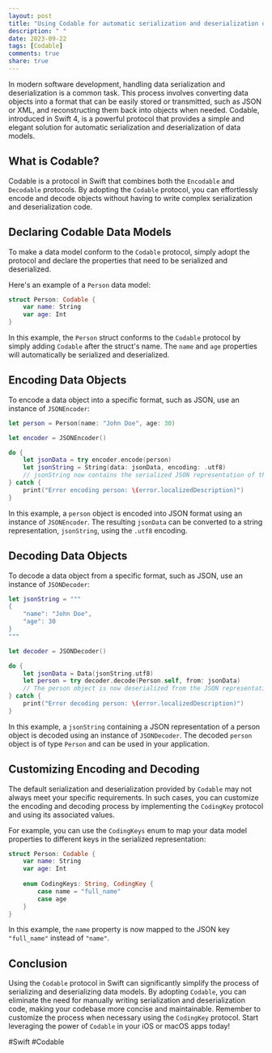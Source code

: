 ```yaml
---
layout: post
title: "Using Codable for automatic serialization and deserialization of data models"
description: " "
date: 2023-09-22
tags: [Codable]
comments: true
share: true
---
```


In modern software development, handling data serialization and deserialization is a common task. This process involves converting data objects into a format that can be easily stored or transmitted, such as JSON or XML, and reconstructing them back into objects when needed. Codable, introduced in Swift 4, is a powerful protocol that provides a simple and elegant solution for automatic serialization and deserialization of data models.

## What is Codable?

Codable is a protocol in Swift that combines both the `Encodable` and `Decodable` protocols. By adopting the `Codable` protocol, you can effortlessly encode and decode objects without having to write complex serialization and deserialization code.

## Declaring Codable Data Models

To make a data model conform to the `Codable` protocol, simply adopt the protocol and declare the properties that need to be serialized and deserialized.

Here's an example of a `Person` data model:

```swift
struct Person: Codable {
    var name: String
    var age: Int
}
```

In this example, the `Person` struct conforms to the `Codable` protocol by simply adding `Codable` after the struct's name. The `name` and `age` properties will automatically be serialized and deserialized.

## Encoding Data Objects

To encode a data object into a specific format, such as JSON, use an instance of `JSONEncoder`:

```swift
let person = Person(name: "John Doe", age: 30)

let encoder = JSONEncoder()

do {
    let jsonData = try encoder.encode(person)
    let jsonString = String(data: jsonData, encoding: .utf8)
    // jsonString now contains the serialized JSON representation of the person object
} catch {
    print("Error encoding person: \(error.localizedDescription)")
}
```

In this example, a `person` object is encoded into JSON format using an instance of `JSONEncoder`. The resulting `jsonData` can be converted to a string representation, `jsonString`, using the `.utf8` encoding.

## Decoding Data Objects

To decode a data object from a specific format, such as JSON, use an instance of `JSONDecoder`:

```swift
let jsonString = """
{
    "name": "John Doe",
    "age": 30
}
"""

let decoder = JSONDecoder()

do {
    let jsonData = Data(jsonString.utf8)
    let person = try decoder.decode(Person.self, from: jsonData)
    // The person object is now deserialized from the JSON representation
} catch {
    print("Error decoding person: \(error.localizedDescription)")
}
```

In this example, a `jsonString` containing a JSON representation of a person object is decoded using an instance of `JSONDecoder`. The decoded `person` object is of type `Person` and can be used in your application.

## Customizing Encoding and Decoding

The default serialization and deserialization provided by `Codable` may not always meet your specific requirements. In such cases, you can customize the encoding and decoding process by implementing the `CodingKey` protocol and using its associated values.

For example, you can use the `CodingKeys` enum to map your data model properties to different keys in the serialized representation:

```swift
struct Person: Codable {
    var name: String
    var age: Int
    
    enum CodingKeys: String, CodingKey {
        case name = "full_name"
        case age
    }
}
```

In this example, the `name` property is now mapped to the JSON key `"full_name"` instead of `"name"`.

## Conclusion

Using the `Codable` protocol in Swift can significantly simplify the process of serializing and deserializing data models. By adopting `Codable`, you can eliminate the need for manually writing serialization and deserialization code, making your codebase more concise and maintainable. Remember to customize the process when necessary using the `CodingKey` protocol. Start leveraging the power of `Codable` in your iOS or macOS apps today!

#Swift #Codable